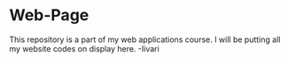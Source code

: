 # Web-Page
This repository is a part of my web applications course. I will be putting all my website codes on display here.
-Iivari
